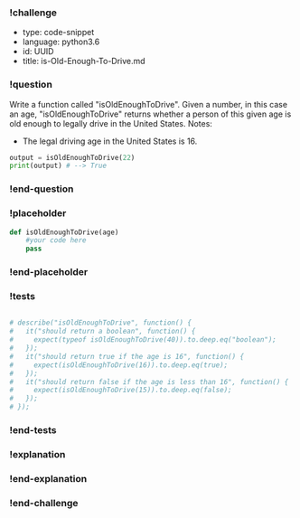 ### !challenge

* type: code-snippet
* language: python3.6
* id: UUID
* title: is-Old-Enough-To-Drive.md

### !question

Write a function called "isOldEnoughToDrive".
Given a number, in this case an age, "isOldEnoughToDrive" returns whether a person of this given age is old enough to legally drive in the United States.
Notes:
* The legal driving age in the United States is 16.

```python
output = isOldEnoughToDrive(22)
print(output) # --> True
```

### !end-question

### !placeholder

```python
def isOldEnoughToDrive(age)
    #your code here
    pass


```

### !end-placeholder

### !tests

```python

# describe("isOldEnoughToDrive", function() {
#   it("should return a boolean", function() {
#     expect(typeof isOldEnoughToDrive(40)).to.deep.eq("boolean");
#   });
#   it("should return true if the age is 16", function() {
#     expect(isOldEnoughToDrive(16)).to.deep.eq(true);
#   });
#   it("should return false if the age is less than 16", function() {
#     expect(isOldEnoughToDrive(15)).to.deep.eq(false);
#   });
# });

```

### !end-tests

### !explanation

### !end-explanation

### !end-challenge
